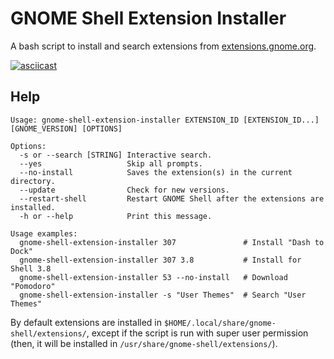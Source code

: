 GNOME Shell Extension Installer
===============================

A bash script to install and search extensions from [extensions.gnome.org](https://extensions.gnome.org/).

[![asciicast](https://asciinema.org/a/2kkzsbsd9k4x9xtn028q7w3dn.png)](https://asciinema.org/a/2kkzsbsd9k4x9xtn028q7w3dn)

## Help

```
Usage: gnome-shell-extension-installer EXTENSION_ID [EXTENSION_ID...] [GNOME_VERSION] [OPTIONS]

Options:
  -s or --search [STRING] Interactive search.
  --yes                   Skip all prompts.
  --no-install            Saves the extension(s) in the current directory.
  --update                Check for new versions.
  --restart-shell         Restart GNOME Shell after the extensions are installed.
  -h or --help            Print this message.

Usage examples:
  gnome-shell-extension-installer 307               # Install "Dash to Dock"
  gnome-shell-extension-installer 307 3.8           # Install for Shell 3.8
  gnome-shell-extension-installer 53 --no-install   # Download "Pomodoro"
  gnome-shell-extension-installer -s "User Themes"  # Search "User Themes"
```

By default extensions are installed in `$HOME/.local/share/gnome-shell/extensions/`,
except if the script is run with super user permission
(then, it will be installed in `/usr/share/gnome-shell/extensions/`).
